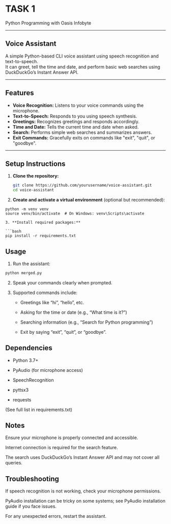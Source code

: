 # TASK 1 

Python Programming with Oasis Infobyte

---

## Voice Assistant

A simple Python-based CLI voice assistant using speech recognition and text-to-speech.  
It can greet, tell the time and date, and perform basic web searches using DuckDuckGo’s Instant Answer API.

---

## Features

- **Voice Recognition:** Listens to your voice commands using the microphone.
- **Text-to-Speech:** Responds to you using speech synthesis.
- **Greetings:** Recognizes greetings and responds accordingly.
- **Time and Date:** Tells the current time and date when asked.
- **Search:** Performs simple web searches and summarizes answers.
- **Exit Commands:** Gracefully exits on commands like "exit", "quit", or "goodbye".

---

## Setup Instructions

1. **Clone the repository:**

   ```bash
   git clone https://github.com/yourusername/voice-assistant.git
   cd voice-assistant
   ```
   
2. **Create and activate a virtual environment** (optional but recommended):

  ```
  python -m venv venv
  source venv/bin/activate  # On Windows: venv\Scripts\activate

3. **Install required packages:**

  ```bash
  pip install -r requirements.txt
  ```

## Usage
1. Run the assistant:

```bash
python merged.py
```

2. Speak your commands clearly when prompted.

3. Supported commands include:

      - Greetings like “hi”, “hello”, etc.

      - Asking for the time or date (e.g., “What time is it?”)

      - Searching information (e.g., “Search for Python programming”)

      - Exit by saying “exit”, “quit”, or “goodbye”.

## Dependencies
  - Python 3.7+
    
  - PyAudio (for microphone access)
  - SpeechRecognition
  - pyttsx3
  - requests

(See full list in requirements.txt)



## Notes
Ensure your microphone is properly connected and accessible.

Internet connection is required for the search feature.

The search uses DuckDuckGo’s Instant Answer API and may not cover all queries.

## Troubleshooting
If speech recognition is not working, check your microphone permissions.

PyAudio installation can be tricky on some systems; see PyAudio installation guide if you face issues.

For any unexpected errors, restart the assistant.
